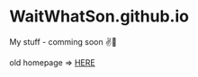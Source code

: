 # WaitWhatSon.github.io
My stuff - comming soon ✌🦆

old homepage => [HERE](https://waitwhatson.github.io/Games-and-Pains/)
